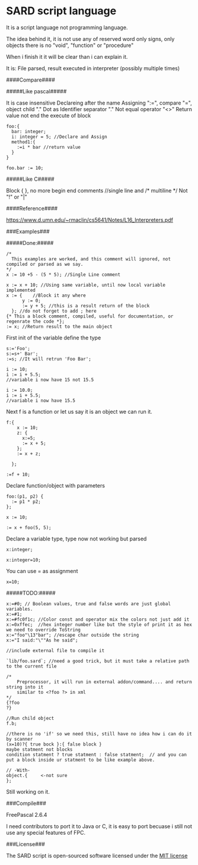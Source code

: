 SARD script language
====================

It is a script language not programming language.

The idea behind it, it is not use any of reserved word only signs, only objects there is no "void", "function" or "procedure"

When i finish it it will be clear than i can explain it.

It is: File parsed, result executed in interpreter (possibly multiple times)

####Compare####

#####Like pascal#####

  It is case insensitive
  Declareing after the name
  Assigning ":=", compare "=", object child "."
  Dot as Identifier separator "."
  Not equal operator "<>"
  Return value not end the execute of block

    foo:{
      bar: integer;
      i: integer = 5; //Declare and Assign
      method1:{
        :=i * bar //return value
      }
    }

    foo.bar := 10;

#####Like C#####

  Block { }, no more begin end
  comments //single line and /* multiline */
  Not "!"  or "|"


####Reference####

  https://www.d.umn.edu/~rmaclin/cs5641/Notes/L16_Interpreters.pdf

###Examples###

#####Done:#####

    /*
      This examples are worked, and this comment will ignored, not compiled or parsed as we say.
    */
    x := 10 +5 - (5 * 5); //Single Line comment

    x := x + 10; //Using same variable, until now local variable implemented
    x := {    //Block it any where
          y := 0;
          := y + 5; //this is a result return of the block
      }; //do not forget to add ; here
    {* This a block comment, compiled, useful for documentation, or regenrate the code *};
    := x; //Return result to the main object

First init of the variable define the type

    s:='Foo';
    s:=s+' Bar';
    :=s; //It will retrun 'Foo Bar';

    i := 10;
    i := i + 5.5;
    //variable i now have 15 not 15.5

    i := 10.0;
    i := i + 5.5;
    //variable i now have 15.5

Next f is a function or let us say it is an object we can run it.

    f:{
        x := 10;
        z: {
          x:=5;
          := x + 5;
        };
        := x + z;

      };

    :=f + 10;

Declare function/object with parameters

    foo:(p1, p2) {
      := p1 * p2;
    };

    x := 10;

    := x + foo(5, 5);



Declare a variable type, type now not working but parsed

    x:integer;

    x:integer=10;

You can use = as assignment

    x=10;


#####TODO:#####

    x:=#0; // Boolean values, true and false words are just global variables.
    x:=#1;
    x:=#fc0f1c; //Color const and operator mix the colors not just add it
    x:=0xffec;  //hex integer number like but the style of print it as hex we need to override ToString
    x:="foo"\13"bar"; //escape char outside the string
    x:="I said:"\""As he said";

    //include external file to compile it

    `lib/foo.sard`; //need a good trick, but it must take a relative path to the current file

    /*
        Preprocessor, it will run in external addon/command.... and return string into it
        similar to <?foo ?> in xml
    */
    {?foo
    ?}

    //Run child object
    f.b;

    //there is no 'if' so we need this, still have no idea how i can do it by scanner
    (x=10)?{ true bock }:{ false block }
    maybe statment not blocks
    condition statment ? true statment : false statment;  // and you can put a block inside ur statment to be like example above.

    // -With-
    object.{     <-not sure
    };

Still working on it.

###Compile###

FreePascal 2.6.4

I need contributors to port it to Java or C, it is easy to port becuase i still not use any special features of FPC.

###License###

The SARD script is open-sourced software licensed under the [MIT license](http://opensource.org/licenses/MIT)